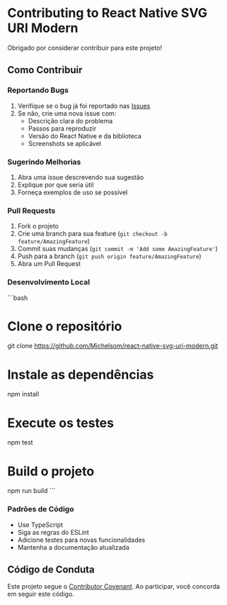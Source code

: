 # Contributing to React Native SVG URI Modern

Obrigado por considerar contribuir para este projeto!

## Como Contribuir

### Reportando Bugs

1. Verifique se o bug já foi reportado nas [Issues](https://github.com/Michelsom/react-native-svg-uri-modern/issues)
2. Se não, crie uma nova issue com:
   - Descrição clara do problema
   - Passos para reproduzir
   - Versão do React Native e da biblioteca
   - Screenshots se aplicável

### Sugerindo Melhorias

1. Abra uma issue descrevendo sua sugestão
2. Explique por que seria útil
3. Forneça exemplos de uso se possível

### Pull Requests

1. Fork o projeto
2. Crie uma branch para sua feature (`git checkout -b feature/AmazingFeature`)
3. Commit suas mudanças (`git commit -m 'Add some AmazingFeature'`)
4. Push para a branch (`git push origin feature/AmazingFeature`)
5. Abra um Pull Request

### Desenvolvimento Local

\`\`\`bash

# Clone o repositório

git clone https://github.com/Michelsom/react-native-svg-uri-modern.git

# Instale as dependências

npm install

# Execute os testes

npm test

# Build o projeto

npm run build
\`\`\`

### Padrões de Código

- Use TypeScript
- Siga as regras do ESLint
- Adicione testes para novas funcionalidades
- Mantenha a documentação atualizada

## Código de Conduta

Este projeto segue o [Contributor Covenant](https://www.contributor-covenant.org/). Ao participar, você concorda em seguir este código.
